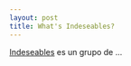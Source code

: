 ```yaml
---
layout: post
title: What's Indeseables?
---
```


[Indeseables](http://indeseables.github.io/) es un grupo de ... 
